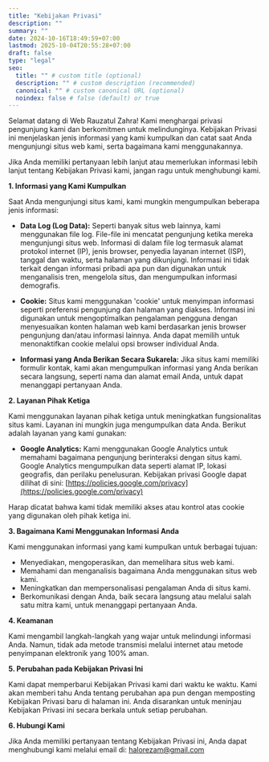 ```yaml
---
title: "Kebijakan Privasi"
description: ""
summary: ""
date: 2024-10-16T18:49:59+07:00
lastmod: 2025-10-04T20:55:28+07:00
draft: false
type: "legal"
seo:
  title: "" # custom title (optional)
  description: "" # custom description (recommended)
  canonical: "" # custom canonical URL (optional)
  noindex: false # false (default) or true
---
```

Selamat datang di Web Rauzatul Zahra! Kami menghargai privasi pengunjung kami dan berkomitmen untuk melindunginya. Kebijakan Privasi ini menjelaskan jenis informasi yang kami kumpulkan dan catat saat Anda mengunjungi situs web kami, serta bagaimana kami menggunakannya.

Jika Anda memiliki pertanyaan lebih lanjut atau memerlukan informasi lebih lanjut tentang Kebijakan Privasi kami, jangan ragu untuk menghubungi kami.

**1. Informasi yang Kami Kumpulkan**

Saat Anda mengunjungi situs kami, kami mungkin mengumpulkan beberapa jenis informasi:

* **Data Log (Log Data):** Seperti banyak situs web lainnya, kami menggunakan file log. File-file ini mencatat pengunjung ketika mereka mengunjungi situs web. Informasi di dalam file log termasuk alamat protokol internet (IP), jenis browser, penyedia layanan internet (ISP), tanggal dan waktu, serta halaman yang dikunjungi. Informasi ini tidak terkait dengan informasi pribadi apa pun dan digunakan untuk menganalisis tren, mengelola situs, dan mengumpulkan informasi demografis.

* **Cookie:** Situs kami menggunakan 'cookie' untuk menyimpan informasi seperti preferensi pengunjung dan halaman yang diakses. Informasi ini digunakan untuk mengoptimalkan pengalaman pengguna dengan menyesuaikan konten halaman web kami berdasarkan jenis browser pengunjung dan/atau informasi lainnya. Anda dapat memilih untuk menonaktifkan cookie melalui opsi browser individual Anda.

* **Informasi yang Anda Berikan Secara Sukarela:** Jika situs kami memiliki formulir kontak, kami akan mengumpulkan informasi yang Anda berikan secara langsung, seperti nama dan alamat email Anda, untuk dapat menanggapi pertanyaan Anda.

**2. Layanan Pihak Ketiga**

Kami menggunakan layanan pihak ketiga untuk meningkatkan fungsionalitas situs kami. Layanan ini mungkin juga mengumpulkan data Anda. Berikut adalah layanan yang kami gunakan:

* **Google Analytics:** Kami menggunakan Google Analytics untuk memahami bagaimana pengunjung berinteraksi dengan situs kami. Google Analytics mengumpulkan data seperti alamat IP, lokasi geografis, dan perilaku penelusuran. Kebijakan privasi Google dapat dilihat di sini: [https://policies.google.com/privacy](https://policies.google.com/privacy)

Harap dicatat bahwa kami tidak memiliki akses atau kontrol atas cookie yang digunakan oleh pihak ketiga ini.

**3. Bagaimana Kami Menggunakan Informasi Anda**

Kami menggunakan informasi yang kami kumpulkan untuk berbagai tujuan:

* Menyediakan, mengoperasikan, dan memelihara situs web kami.
* Memahami dan menganalisis bagaimana Anda menggunakan situs web kami.
* Meningkatkan dan mempersonalisasi pengalaman Anda di situs kami.
* Berkomunikasi dengan Anda, baik secara langsung atau melalui salah satu mitra kami, untuk menanggapi pertanyaan Anda.

**4. Keamanan**

Kami mengambil langkah-langkah yang wajar untuk melindungi informasi Anda. Namun, tidak ada metode transmisi melalui internet atau metode penyimpanan elektronik yang 100% aman.

**5. Perubahan pada Kebijakan Privasi Ini**

Kami dapat memperbarui Kebijakan Privasi kami dari waktu ke waktu. Kami akan memberi tahu Anda tentang perubahan apa pun dengan memposting Kebijakan Privasi baru di halaman ini. Anda disarankan untuk meninjau Kebijakan Privasi ini secara berkala untuk setiap perubahan.

**6. Hubungi Kami**

Jika Anda memiliki pertanyaan tentang Kebijakan Privasi ini, Anda dapat menghubungi kami melalui email di: [halorezam@gmail.com](mailto:halorezam@gmail.com)
